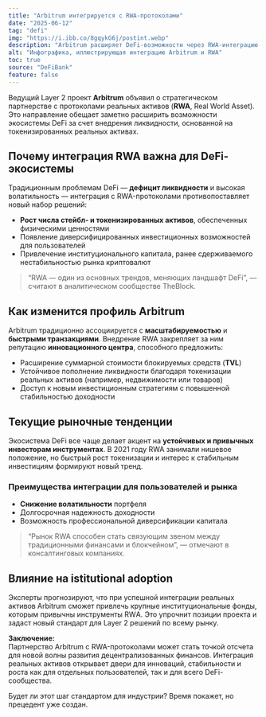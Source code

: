 ```yaml
---
title: "Arbitrum интегрируется с RWA-протоколами"
date: "2025-06-12"
tag: "defi"
img: "https://i.ibb.co/8gqykG6j/postint.webp"
description: "Arbitrum расширяет DeFi-возможности через RWA-интеграцию и новые ликвидности"
alt: "Инфографика, иллюстрирующая интеграцию Arbitrum и RWA"
toc: true
source: "DeFiBank"
feature: false
---
```


Ведущий Layer 2 проект **Arbitrum** объявил о стратегическом партнерстве с протоколами реальных активов (**RWA**, Real World Asset). Это направление обещает заметно расширить возможности экосистемы DeFi за счет внедрения ликвидности, основанной на токенизированных реальных активах.

## Почему интеграция RWA важна для DeFi-экосистемы

Традиционным проблемам DeFi — **дефицит ликвидности** и высокая волатильность — интеграция с RWA-протоколами противопоставляет новый набор решений:

- **Рост числа стейбл- и токенизированных активов**, обеспеченных физическими ценностями
- Появление диверсифицированных инвестиционных возможностей для пользователей
- Привлечение институционального капитала, ранее сдерживаемого нестабильностью рынка криптовалют

> “RWA — один из основных трендов, меняющих ландшафт DeFi”, — считают в аналитическом сообществе TheBlock.

## Как изменится профиль Arbitrum

Arbitrum традиционно ассоциируется с **масштабируемостью** и **быстрыми транзакциями**. Внедрение RWA закрепляет за ним репутацию **инновационного центра**, способного предложить:

- Расширение суммарной стоимости блокируемых средств (**TVL**)
- Устойчивое пополнение ликвидности благодаря токенизации реальных активов (например, недвижимости или товаров)
- Доступ к новым инвестиционным стратегиям с повышенной стабильностью доходности

## Текущие рыночные тенденции

Экосистема DeFi все чаще делает акцент на **устойчивых и привычных инвесторам инструментах**. В 2021 году RWA занимали нишевое положение, но быстрый рост токенизации и интерес к стабильным инвестициям формируют новый тренд.

### Преимущества интеграции для пользователей и рынка

- **Снижение волатильности** портфеля
- Долгосрочная надежность доходности
- Возможность профессиональной диверсификации капитала

> “Рынок RWA способен стать связующим звеном между традиционными финансами и блокчейном”, — отмечают в консалтинговых компаниях.

## Влияние на istitutional adoption

Эксперты прогнозируют, что при успешной интеграции реальных активов Arbitrum сможет привлечь крупные институциональные фонды, которым привычны инструменты RWА. Это упрочнит позиции проекта и задаст новый стандарт для Layer 2 решений по всему рынку.

**Заключение:**  
Партнерство Arbitrum с RWA-протоколами может стать точкой отсчета для новой волны развития децентрализованных финансов. Интеграция реальных активов открывает двери для инноваций, стабильности и роста как для отдельных пользователей, так и для всего DeFi-сообщества. 

Будет ли этот шаг стандартом для индустрии? Время покажет, но прецедент уже создан.